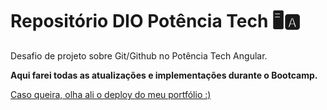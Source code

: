 # Repositório DIO Potência Tech 🖥️🅰️
Desafio de projeto sobre Git/Github no Potência Tech Angular.

**Aqui farei todas as atualizações e implementações durante o Bootcamp.**

[Caso queira, olha ali o deploy do meu portfólio :)](https://raphaaelj.github.io/Mobile-Portfolio/)
